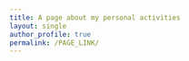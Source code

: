 ```yaml
---
title: A page about my personal activities
layout: single 
author_profile: true 
permalink: /PAGE_LINK/ 
---
```

